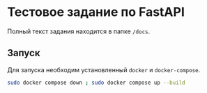# Тестовое задание по FastAPI

Полный текст задания находится в папке `/docs`.

## Запуск

Для запуска необходим установленный `docker` и `docker-compose`.

```bash
sudo docker compose down ; sudo docker compose up --build
```
